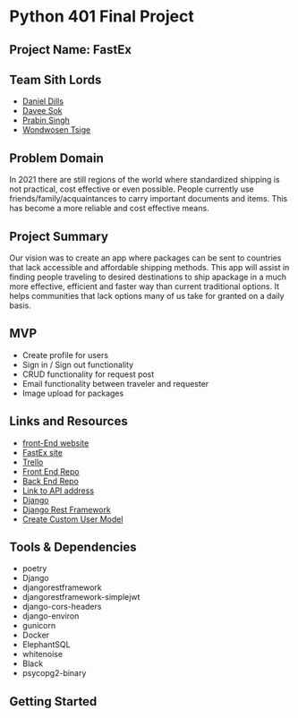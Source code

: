 # Python 401 Final Project

## Project Name: FastEx

## Team Sith Lords

- [Daniel Dills](https://github.com/danieldills)
- [Davee Sok](https://github.com/daveeS987)
- [Prabin Singh](https://github.com/prabin544)
- [Wondwosen Tsige](https://github.com/WondwosenTsige)

## Problem Domain

In 2021 there are still regions of the world where standardized shipping is not practical, cost effective or even possible. People currently use friends/family/acquaintances to carry important documents and items. This has become a more reliable and cost effective means.

## Project Summary

Our vision was to create an app where packages can be sent to countries that lack accessible and affordable shipping methods. This app will assist in finding people traveling to desired destinations to ship apackage in a much more effective, efficient and faster way than current traditional options. It helps communities that lack options many of us take for granted on a daily basis.

## MVP

- Create profile for users
- Sign in / Sign out functionality
- CRUD functionality for request post
- Email functionality between traveler and requester
- Image upload for packages

## Links and Resources

- [front-End website](https://project-frontend-three.vercel.app/)
- [FastEx site]()
- [Trello](https://trello.com/b/rF1sdqfr/team-ddpw)
- [Front End Repo](https://github.com/Team-DDPW/project-frontend)
- [Back End Repo](https://github.com/Team-DDPW/project_backend)
- [Link to API address](https://fastex-api.herokuapp.com/)
- [Django](https://docs.djangoproject.com/en/3.2/)
- [Django Rest Framework](https://www.django-rest-framework.org/)
- [Create Custom User Model](https://testdriven.io/blog/django-custom-user-model/)

## Tools & Dependencies

- poetry
- Django
- djangorestframework
- djangorestframework-simplejwt
- django-cors-headers
- django-environ
- gunicorn
- Docker
- ElephantSQL
- whitenoise
- Black
- psycopg2-binary

## Getting Started
